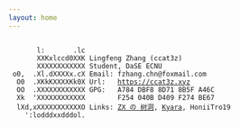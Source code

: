 ```yaml
---
layout: home
---
```


<pre class="highlight">
<code>
 <span class="c1">      l:       .lc</span>
 <span class="c1">      XXKxlccd0XXK</span> <span class="kt">Lingfeng Zhang (ccat3z)</span>
 <span class="c1">      XXXXXXXXXXXX</span> <span class="kt">Student, DaSE ECNU</span>
 <span class="c1">o0,  .Xl.dXXXXx.cX</span> <span class="kt">Email</span>: fzhang.chn@foxmail.com
 <span class="c1"> O0  .XKkKXXXXKk0X</span> <span class="kt">Url</span>:   <a href="https://ccat3z.xyz">https://ccat3z.xyz</a>
 <span class="c1"> OO  .XXXXXXXXXXXX</span> <span class="kt">GPG</span>:   <div style="display: inline-block;vertical-align: top;height: 0;">A784 DBF8 8D71 8B5F A46C <br/>F254 040B D409 F274 BE67</div>
 <span class="c1"> Xk  'XXXXXXXXXXXX</span>     
 <span class="c1"> lXd,xXXXXXXXXXXXO</span> <span class="kt">Links</span>: <a href="https://zhangxuzone.com/">ZX の 树洞</a>, <a href="https://www.cnblogs.com/k-young/">Kyara</a>, <a herf="https://huiddongzhang.wixsite.com/website">HoniiTro19</a>
 <span class="c1">   ':lodddxxdddol.</span>
</code>
</pre>
